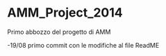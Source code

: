 AMM_Project_2014
================


Primo abbozzo del progetto di AMM

-19/08 primo commit con le modifiche al file ReadME